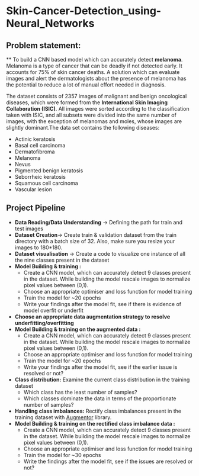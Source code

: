 # Skin-Cancer-Detection_using-Neural_Networks

## Problem statement:
** To build a CNN based model which can accurately detect **melanoma**. Melanoma is a type of cancer that can be deadly if not detected early. It accounts for 75% of skin cancer deaths. A solution which can evaluate images and alert the dermatologists about the presence of melanoma has the potential to reduce a lot of manual effort needed in diagnosis.


The dataset consists of 2357 images of malignant and benign oncological diseases, which were formed from the **International Skin Imaging Collaboration (ISIC)**. All images were sorted according to the classification taken with ISIC, and all subsets were divided into the same number of images, with the exception of melanomas and moles, whose images are slightly dominant.The data set contains the following diseases:

- Actinic keratosis
- Basal cell carcinoma
- Dermatofibroma
- Melanoma
- Nevus
- Pigmented benign keratosis
- Seborrheic keratosis
- Squamous cell carcinoma
- Vascular lesion

## **Project Pipeline**

- **Data Reading/Data Understanding** → Defining the path for train and test images
- **Dataset Creation**→ Create train & validation dataset from the train directory with a batch size of 32. Also, make sure you resize your images to 180*180.
- **Dataset visualisation** → Create a code to visualize one instance of all the nine classes present in the dataset
- **Model Building & training :**
    - Create a CNN model, which can accurately detect 9 classes present in the dataset. While building the model rescale images to normalize pixel values between (0,1).
    - Choose an appropriate optimiser and loss function for model training
    - Train the model for ~20 epochs
    - Write your findings after the model fit, see if there is evidence of model overfit or underfit
- **Choose an appropriate data augmentation strategy to resolve underfitting/overfitting**
- **Model Building & training on the augmented data :**
    - Create a CNN model, which can accurately detect 9 classes present in the dataset. While building the model rescale images to normalize pixel values between (0,1).
    - Choose an appropriate optimiser and loss function for model training
    - Train the model for ~20 epochs
    - Write your findings after the model fit, see if the earlier issue is resolved or not?
- **Class distribution:** Examine the current class distribution in the training dataset
    - Which class has the least number of samples?
    - Which classes dominate the data in terms of the proportionate number of samples?
- **Handling class imbalances:** Rectify class imbalances present in the training dataset with [Augmentor](https://augmentor.readthedocs.io/en/master/) library.
- **Model Building & training on the rectified class imbalance data :**
    - Create a CNN model, which can accurately detect 9 classes present in the dataset. While building the model rescale images to normalize pixel values between (0,1).
    - Choose an appropriate optimiser and loss function for model training
    - Train the model for ~30 epochs
    - Write the findings after the model fit, see if the issues are resolved or not?
